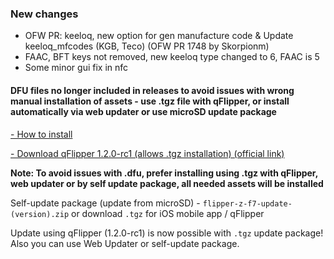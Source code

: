 ### New changes
* OFW PR: keeloq, new option for gen manufacture code & Update keeloq_mfcodes (KGB, Teco) (OFW PR 1748 by Skorpionm)
* FAAC, BFT keys not removed, new keeloq type changed to 6, FAAC is 5
* Some minor gui fix in nfc

#### **DFU files no longer included in releases to avoid issues with wrong manual installation of assets - use .tgz file with qFlipper, or install automatically via web updater or use microSD update package**

[- How to install](https://github.com/Eng1n33r/flipperzero-firmware/blob/dev/documentation/HowToInstall.md)

[- Download qFlipper 1.2.0-rc1 (allows .tgz installation) (official link)](https://update.flipperzero.one/builds/qFlipper/1.2.0-rc1/)

**Note: To avoid issues with .dfu, prefer installing using .tgz with qFlipper, web updater or by self update package, all needed assets will be installed**

Self-update package (update from microSD) - `flipper-z-f7-update-(version).zip` or download `.tgz` for iOS mobile app / qFlipper

Update using qFlipper (1.2.0-rc1) is now possible with `.tgz` update package! Also you can use Web Updater or self-update package.

